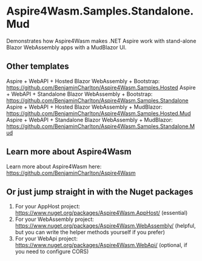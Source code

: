 # Aspire4Wasm.Samples.Standalone.Mud

Demonstrates how Aspire4Wasm makes .NET Aspire work with stand-alone Blazor WebAssembly apps with a MudBlazor UI.

## Other templates
Aspire + WebAPI + Hosted Blazor WebAssembly + Bootstrap: https://github.com/BenjaminCharlton/Aspire4Wasm.Samples.Hosted
Aspire + WebAPI + Standalone Blazor WebAssembly + Bootstrap: https://github.com/BenjaminCharlton/Aspire4Wasm.Samples.Standalone
Aspire + WebAPI + Hosted Blazor WebAssembly + MudBlazor: https://github.com/BenjaminCharlton/Aspire4Wasm.Samples.Hosted.Mud
Aspire + WebAPI + Standalone Blazor WebAssembly + MudBlazor: https://github.com/BenjaminCharlton/Aspire4Wasm.Samples.Standalone.Mud

## Learn more about Aspire4Wasm

Learn more about Aspire4Wasm here: https://github.com/BenjaminCharlton/Aspire4Wasm

## Or just jump straight in with the Nuget packages

1. For your AppHost project: https://www.nuget.org/packages/Aspire4Wasm.AppHost/ (essential)
2. For your WebAssembly project: https://www.nuget.org/packages/Aspire4Wasm.WebAssembly/ (helpful, but you can write the helper methods yourself if you prefer)
3. For your WebApi project: https://www.nuget.org/packages/Aspire4Wasm.WebApi/ (optional, if you need to configure CORS)
